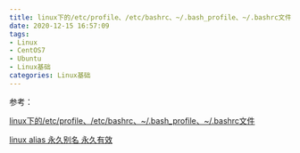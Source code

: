 ```yaml
---
title: linux下的/etc/profile、/etc/bashrc、~/.bash_profile、~/.bashrc文件
date: 2020-12-15 16:57:09
tags:
- Linux
- CentOS7
- Ubuntu
- Linux基础
categories: Linux基础
---
```







参考：

[linux下的/etc/profile、/etc/bashrc、~/.bash_profile、~/.bashrc文件](https://www.jianshu.com/p/6d32b166f47d)

[linux alias 永久别名 永久有效](https://www.jianshu.com/p/5a54aeaf2b9e)